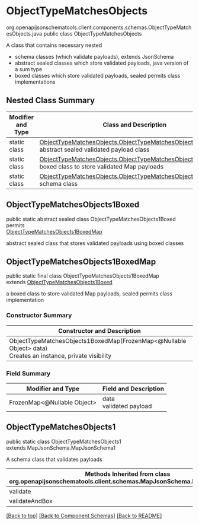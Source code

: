 # ObjectTypeMatchesObjects
org.openapijsonschematools.client.components.schemas.ObjectTypeMatchesObjects.java
public class ObjectTypeMatchesObjects<br>

A class that contains necessary nested
- schema classes (which validate payloads), extends JsonSchema
- abstract sealed classes which store validated payloads, java version of a sum type
- boxed classes which store validated payloads, sealed permits class implementations

## Nested Class Summary
| Modifier and Type | Class and Description |
| ----------------- | ---------------------- |
| static class | [ObjectTypeMatchesObjects.ObjectTypeMatchesObjects1Boxed](#objecttypematchesobjects1boxed)<br> abstract sealed validated payload class |
| static class | [ObjectTypeMatchesObjects.ObjectTypeMatchesObjects1BoxedMap](#objecttypematchesobjects1boxedmap)<br> boxed class to store validated Map payloads |
| static class | [ObjectTypeMatchesObjects.ObjectTypeMatchesObjects1](#objecttypematchesobjects1)<br> schema class |

## ObjectTypeMatchesObjects1Boxed
public static abstract sealed class ObjectTypeMatchesObjects1Boxed<br>
permits<br>
[ObjectTypeMatchesObjects1BoxedMap](#objecttypematchesobjects1boxedmap)

abstract sealed class that stores validated payloads using boxed classes

## ObjectTypeMatchesObjects1BoxedMap
public static final class ObjectTypeMatchesObjects1BoxedMap<br>
extends [ObjectTypeMatchesObjects1Boxed](#objecttypematchesobjects1boxed)

a boxed class to store validated Map payloads, sealed permits class implementation

### Constructor Summary
| Constructor and Description |
| --------------------------- |
| ObjectTypeMatchesObjects1BoxedMap(FrozenMap<@Nullable Object> data)<br>Creates an instance, private visibility |

### Field Summary
| Modifier and Type | Field and Description |
| ----------------- | ---------------------- |
| FrozenMap<@Nullable Object> | data<br>validated payload |

## ObjectTypeMatchesObjects1
public static class ObjectTypeMatchesObjects1<br>
extends MapJsonSchema.MapJsonSchema1

A schema class that validates payloads

| Methods Inherited from class org.openapijsonschematools.client.schemas.MapJsonSchema.MapJsonSchema1 |
| ------------------------------------------------------------------ |
| validate                                                           |
| validateAndBox                                                     |

[[Back to top]](#top) [[Back to Component Schemas]](../../../README.md#Component-Schemas) [[Back to README]](../../../README.md)
